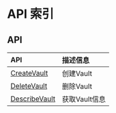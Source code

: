# API 索引



## API

| API | 描述信息 |
|:---|:---|
|[CreateVault](api/uarchive-api/create_vault)|创建Vault|
|[DeleteVault](api/uarchive-api/delete_vault)|删除Vault|
|[DescribeVault](api/uarchive-api/describe_vault)|获取Vault信息|



